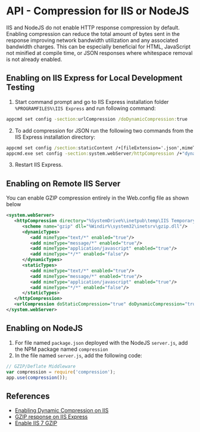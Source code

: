 # API - Compression for IIS or NodeJS

IIS and NodeJS do not enable HTTP response compression by default.  Enabling compression can reduce the total amount of bytes sent in the response improving network bandwidth utilization and any associated bandwidth charges.  This can be especially beneficial for HTML, JavaScript not minified at compile time, or JSON responses where whitespace removal is not already enabled.

## Enabling on IIS Express for Local Development Testing

1. Start command prompt and go to IIS Express installation folder `%PROGRAMFILES%\IIS Express` and run following command:

```cmd
appcmd set config -section:urlCompression /doDynamicCompression:true
```

2. To add compression for JSON run the following two commands from the IIS Express installation directory:

```cmd
appcmd set config /section:staticContent /+[fileExtension='.json',mimeType='application/json']
appcmd.exe set config -section:system.webServer/httpCompression /+"dynamicTypes.[mimeType='application/json',enabled='True']" /commit:apphost
```

3. Restart IIS Express.

## Enabling on Remote IIS Server

You can enable GZIP compression entirely in the Web.config file as shown below

```xml
<system.webServer>
   <httpCompression directory="%SystemDrive%\inetpub\temp\IIS Temporary Compressed Files">
      <scheme name="gzip" dll="%Windir%\system32\inetsrv\gzip.dll"/>
      <dynamicTypes>
         <add mimeType="text/*" enabled="true"/>
         <add mimeType="message/*" enabled="true"/>
         <add mimeType="application/javascript" enabled="true"/>
         <add mimeType="*/*" enabled="false"/>
      </dynamicTypes>
      <staticTypes>
         <add mimeType="text/*" enabled="true"/>
         <add mimeType="message/*" enabled="true"/>
         <add mimeType="application/javascript" enabled="true"/>
         <add mimeType="*/*" enabled="false"/>
      </staticTypes>
   </httpCompression>
   <urlCompression doStaticCompression="true" doDynamicCompression="true"/>
</system.webServer>
```

## Enabling on NodeJS

1. For file named `package.json` deployed with the NodeJS `server.js`, add the NPM package named `compression` 
2. In the file named `server.js`, add the following code:

```javascript
// GZIP/Deflate Middleware
var compression = require('compression');
app.use(compression());
```

## References
* [Enabling Dynamic Compression on IIS](http://www.hanselman.com/blog/EnablingDynamicCompressionGzipDeflateForWCFDataFeedsODataAndOtherCustomServicesInIIS7.aspx)
* [GZIP response on IIS Express](http://stackoverflow.com/questions/10102743/gzip-response-on-iis-express)
* [Enable IIS 7 GZIP](http://stackoverflow.com/questions/702124/enable-iis7-gzip)

